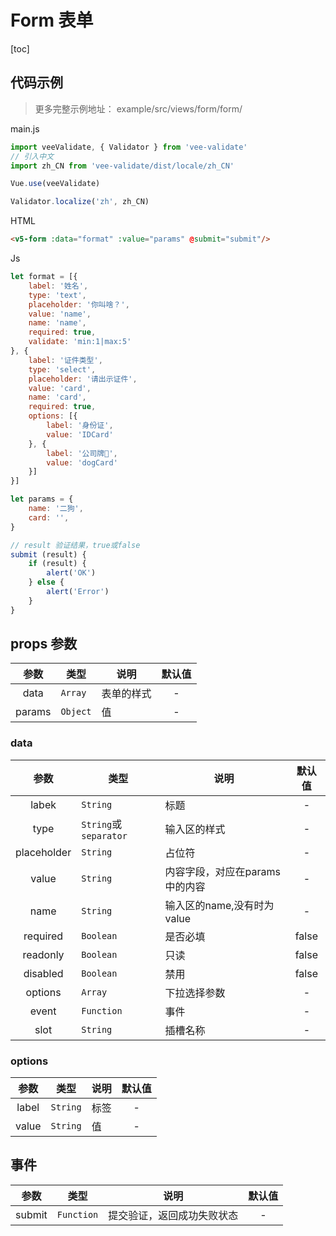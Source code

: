 # Form 表单

[toc]

## 代码示例

> 更多完整示例地址： example/src/views/form/form/

main.js
```js
import veeValidate, { Validator } from 'vee-validate'
// 引入中文
import zh_CN from 'vee-validate/dist/locale/zh_CN'

Vue.use(veeValidate)

Validator.localize('zh', zh_CN)
```

HTML
```html
<v5-form :data="format" :value="params" @submit="submit"/>
```

Js
```js
let format = [{
    label: '姓名',
    type: 'text',
    placeholder: '你叫啥？',
    value: 'name',
    name: 'name',
    required: true,
    validate: 'min:1|max:5'
}, {
    label: '证件类型',
    type: 'select',
    placeholder: '请出示证件',
    value: 'card',
    name: 'card',
    required: true,
    options: [{
        label: '身份证',
        value: 'IDCard'
    }, {
        label: '公司牌🐶',
        value: 'dogCard'
    }]
}]

let params = {
    name: '二狗',
    card: '',
}

// result 验证结果，true或false
submit (result) {
    if (result) {
        alert('OK')
    } else {
        alert('Error')
    }
}
```

## props 参数
| 参数 | 类型 | 说明 | 默认值 |
|:---:| --- | --- |:---:|
| data | `Array` | 表单的样式 | - |
| params | `Object` | 值 | - |

### data
| 参数 | 类型 | 说明 | 默认值 |
|:---:| --- | --- |:---:|
| labek | `String` | 标题 | - |
| type | `String`或`separator` | 输入区的样式 | - |
| placeholder | `String` | 占位符 | - |
| value | `String` | 内容字段，对应在params中的内容 | - |
| name | `String` | 输入区的name,没有时为 value | - |
| required | `Boolean` | 是否必填 | false |
| readonly | `Boolean` | 只读 | false |
| disabled | `Boolean` | 禁用 | false |
| options | `Array` | 下拉选择参数 | - |
| event | `Function` | 事件 | - |
| slot | `String` | 插槽名称 | - |

### options 
| 参数 | 类型 | 说明 | 默认值 |
|:---:| --- | --- |:---:|
| label | `String` | 标签 | - |
| value | `String` | 值 | - |

## 事件
| 参数 | 类型 | 说明 | 默认值 |
|:---:| --- | --- |:---:|
| submit | `Function` | 提交验证，返回成功失败状态 | - |